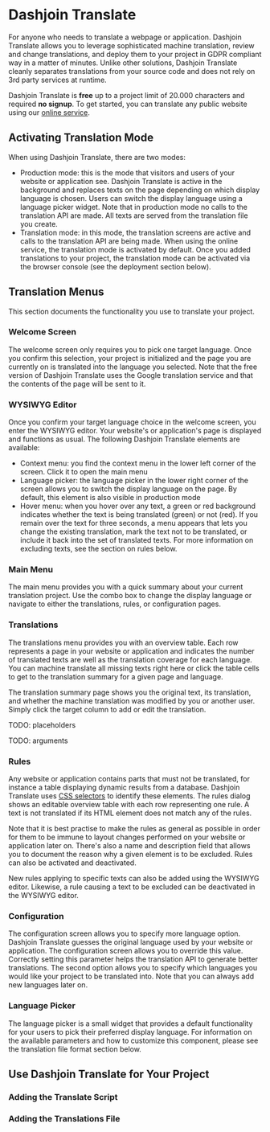 # Dashjoin Translate

For anyone who needs to translate a webpage or application. Dashjoin Translate allows you to leverage sophisticated machine translation, review and change translations, and deploy them to your project in GDPR compliant way in a matter of minutes. Unlike other solutions, Dashjoin Translate cleanly separates translations from your source code and does not rely on 3rd party services at runtime.

Dashjoin Translate is **free** up to a project limit of 20.000 characters and required **no signup**. To get started, you can translate any public website using our [online service](https://dj-translate-srv-dev-qtmq6xeijq-ey.a.run.app/).

## Activating Translation Mode

When using Dashjoin Translate, there are two modes:

* Production mode: this is the mode that visitors and users of your website or application see. Dashjoin Translate is active in the background and replaces texts on the page depending on which display language is chosen. Users can switch the display language using a language picker widget. Note that in production mode no calls to the translation API are made. All texts are served from the translation file you create.
* Translation mode: in this mode, the translation screens are active and calls to the translation API are being made. When using the online service, the translation mode is activated by default. Once you added translations to your project, the translation mode can be activated via the browser console (see the deployment section below).

## Translation Menus

This section documents the functionality you use to translate your project.

### Welcome Screen

The welcome screen only requires you to pick one target language. Once you confirm this selection, your project is initialized and the page you are currently on is translated into the language you selected. Note that the free version of Dashjoin Translate uses the Google translation service and that the contents of the page will be sent to it.

### WYSIWYG Editor

Once you confirm your target language choice in the welcome screen, you enter the WYSIWYG editor. Your website's or application's page is displayed and functions as usual. The following Dashjoin Translate elements are available:

* Context menu: you find the context menu in the lower left corner of the screen. Click it to open the main menu
* Language picker: the language picker in the lower right corner of the screen allows you to switch the display language on the page. By default, this element is also visible in production mode
* Hover menu: when you hover over any text, a green or red background indicates whether the text is being translated (green) or not (red). If you remain over the text for three seconds, a menu appears that lets you change the existing translation, mark the text not to be translated, or include it back into the set of translated texts. For more information on excluding texts, see the section on rules below.

### Main Menu

The main menu provides you with a quick summary about your current translation project. Use the combo box to change the display language or navigate to either the translations, rules, or configuration pages.

### Translations

The translations menu provides you with an overview table. Each row represents a page in your website or application and indicates the number of translated texts are well as the translation coverage for each language. You can machine translate all missing texts right here or click the table cells to get to the translation summary for a given page and language.

The translation summary page shows you the original text, its translation, and whether the machine translation was modified by you or another user. Simply click the target column to add or edit the translation.

TODO: placeholders

TODO: arguments

### Rules

Any website or application contains parts that must not be translated, for instance a table displaying dynamic results from a database. Dashjoin Translate uses [CSS selectors](https://www.w3schools.com/cssref/css_selectors.asp) to identify these elements. The rules dialog shows an editable overview table with each row representing one rule. A text is not translated if its HTML element does not match any of the rules.

Note that it is best practise to make the rules as general as possible in order for them to be immune to layout changes performed on your website or application later on. There's also a name and description field that allows you to document the reason why a given element is to be excluded. Rules can also be activated and deactivated.

New rules applying to specific texts can also be added using the WYSIWYG editor. Likewise, a rule causing a text to be excluded can be deactivated in the WYSIWYG editor.

### Configuration

The configuration screen allows you to specify more language option. Dashjoin Translate guesses the original language used by your website or application. The configuration screen allows you to override this value. Correctly setting this parameter helps the translation API to generate better translations. The second option allows you to specify which languages you would like your project to be translated into. Note that you can always add new languages later on. 

### Language Picker

The language picker is a small widget that provides a default functionality for your users to pick their preferred display language. For information on the available parameters and how to customize this component, please see the translation file format section below.

## Use Dashjoin Translate for Your Project

### Adding the Translate Script

### Adding the Translations File
